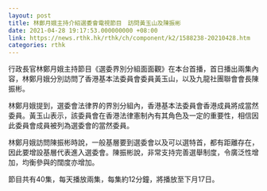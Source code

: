 ```yaml
---
layout: post
title: 林鄭月娥主持介紹選委會電視節目　訪問黃玉山及陳振彬
date: 2021-04-28 19:17:53.000000000 +08:00
link: https://news.rthk.hk/rthk/ch/component/k2/1588238-20210428.htm
categories: rthk
---
```


行政長官林鄭月娥主持節目《選委界別分組面面觀》在本台首播，首日播出兩集內容，林鄭月娥分別訪問了香港基本法委員會委員黃玉山，以及九龍社團聯會會長陳振彬。

林鄭月娥提到，選委會法律界的界別分組內，香港基本法委員會香港成員將成當然委員。黃玉山表示，該委員會在香港法律憲制內有其角色及一定的重要性，相信因此委員會成員被列為選委會的當然委員。

林鄭月娥訪問陳振彬時說，一般基層要到選委會以及可以選特首，都有距離存在，因此要增設基層代表進入選委會。陳振彬說，非常支持完善選舉制度，令廣泛性增加，均衡參與的闊度亦增加。

節目共有40集，每天播放兩集，每集約12分鐘，將播放至下月17日。
